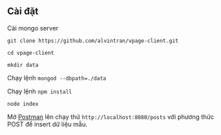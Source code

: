 ## Cài đặt

Cài mongo server

`git clone https://github.com/alvintran/vpage-client.git`

`cd vpage-client`

`mkdir data`

Chạy lệnh `mongod --dbpath=./data`

Chạy lệnh `npm install`

`node index`

Mở [Postman](https://chrome.google.com/webstore/detail/postman/fhbjgbiflinjbdggehcddcbncdddomop) lên chạy thử `http://localhost:8080/posts` với phương thức POST để insert dữ liệu mẫu.